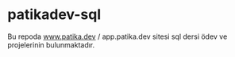 # patikadev-sql
Bu repoda www.patika.dev / app.patika.dev sitesi sql dersi ödev ve projelerinin bulunmaktadır.
